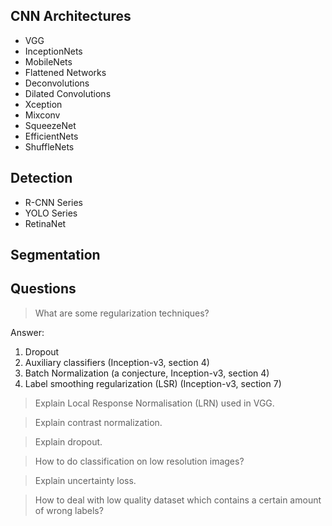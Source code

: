 ## CNN Architectures

* VGG
* InceptionNets
* MobileNets
* Flattened Networks
* Deconvolutions
* Dilated Convolutions
* Xception
* Mixconv
* SqueezeNet
* EfficientNets
* ShuffleNets

## Detection

* R-CNN Series
* YOLO Series
* RetinaNet

## Segmentation

## Questions

> What are some regularization techniques?

Answer:
1. Dropout
2. Auxiliary classifiers (Inception-v3, section 4)
3. Batch Normalization (a conjecture, Inception-v3, section 4)
4. Label smoothing regularization (LSR) (Inception-v3, section 7)

> Explain Local Response Normalisation (LRN) used in VGG.

> Explain contrast normalization.

> Explain dropout.

> How to do classification on low resolution images?

> Explain uncertainty loss.

> How to deal with low quality dataset which contains a certain amount of wrong labels?
